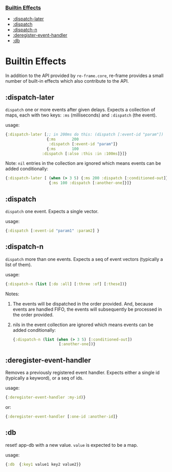 
<div class="sidebar secondary" style="width: 218px; left: 161px;">
    <h3 class="current">
        <a href="#top">
            <span class="inner">Builtin Effects</span>
        </a>
    </h3>
    <ul>
        <li class="depth-1">
            <a href="#dispatch-later">
                <div class="inner">
                    <span>:dispatch-later</span>
                </div>
            </a>
        </li>
        <li class="depth-1">
            <a href="#dispatch">
                <div class="inner">
                    <span>:dispatch</span>
                </div>
            </a>
        </li>
        <li class="depth-1">
            <a href="#dispatch-n">
                <div class="inner">
                    <span>:dispatch-n</span>
                </div>
            </a>
        </li>
        <li class="depth-1">
            <a href="#deregister-event-handler">
                <div class="inner">
                    <span>:deregister-event-handler</span>
                </div>
            </a>
        </li>
        <li class="depth-1">
            <a href="#db">
                <div class="inner">
                    <span>:db</span>
                </div>
            </a>
        </li>                                
    </ul>
</div>


# Builtin Effects


In addition to the API provided by `re-frame.core`, re-frame provides a small number of 
built-in effects which also contribute to the API. 


## <a name="dispatch-later"></a> :dispatch-later

`dispatch` one or more events after given delays. Expects a collection
of maps, each with two keys: `:ms` (milliseconds) and `:dispatch` (the event).

usage:
```clojure
{:dispatch-later [;; in 200ms do this: (dispatch [:event-id "param"])
                  {:ms       200
                   :dispatch [:event-id "param"]}
		          {:ms       100
		        :dispatch [:also :this :in :100ms]}]}
```

Note: `nil` entries in the collection are ignored which means events can be added
conditionally:
```clojure
{:dispatch-later [ (when (> 3 5) {:ms 200 :dispatch [:conditioned-out]})
                   {:ms 100 :dispatch [:another-one]}]}
```

## <a name="dispatch"></a> :dispatch

`dispatch` one event. Expects a single vector.

usage:
```clojure
{:dispatch [:event-id "param1" :param2] }
```
   
## <a name="dispatch-n"></a> :dispatch-n

`dispatch` more than one events. Expects a seq of event vectors (typically a list of them). 

usage:
```clojure
{:dispatch-n (list [:do :all] [:three :of] [:these])}
```

Notes:

  1. The events will be dispatched in the order provided. And, because events are handled FIFO, the events will subsequently be processed in the order provided.
  2. nils in the event collection are ignored which means events can be added
conditionally:

     ```clojure
     {:dispatch-n (list (when (> 3 5) [:conditioned-out])
                         [:another-one])}
     ```

## <a name="deregister-event-handler"></a> :deregister-event-handler

Removes a previously registered event handler. Expects either a single id
(typically a keyword), or a seq of ids.

usage:
```clojure
{:deregister-event-handler :my-id)}
```

or:
```clojure
{:deregister-event-handler [:one-id :another-id]}
```

## <a name="db"></a> :db

reset! app-db with a new value. `value` is expected to be a map.

usage:
```clojure
{:db  {:key1 value1 key2 value2}}
```

